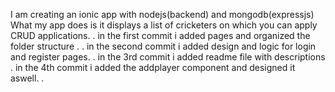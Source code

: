 I am creating an ionic app with nodejs(backend) and mongodb(expressjs)
 What my app does is it displays a list of cricketers on which you
 can apply CRUD applications.
 .
in the first commit i added pages and organized the folder structure .
.
in the second commit i added design and logic for login and register pages.
.
in the 3rd commit i added readme file with descriptions
.
in the 4th commit i added the addplayer component and designed it aswell.
.
